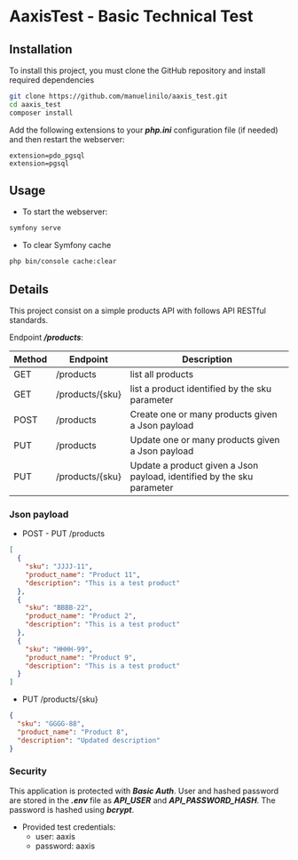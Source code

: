 # AaxisTest - Basic Technical Test

## Installation

To install this project, you must clone the GitHub repository and install required dependencies

```bash
git clone https://github.com/manuelinilo/aaxis_test.git
cd aaxis_test
composer install
```

Add the following extensions to your ***php.ini*** configuration file (if needed) and then restart the webserver:
```file
extension=pdo_pgsql
extension=pgsql
```

## Usage
- To start the webserver:

```bash
symfony serve
```

- To clear Symfony cache

```bash
php bin/console cache:clear
```


## Details

This project consist on a simple products API with follows API RESTful standards.

Endpoint ***/products***:


| Method | Endpoint        | Description                                                            |
|--------|-----------------|------------------------------------------------------------------------|
| GET    | /products       | list all products                                                      |
| GET    | /products/{sku} | list a product identified by the sku parameter                         |
| POST   | /products       | Create one or many products given a Json payload                       |
| PUT    | /products       | Update one or many products given a Json payload                       |
| PUT    | /products/{sku} | Update a product given a Json payload, identified by the sku parameter |


### Json payload

- POST - PUT /products
```json
[
  {
    "sku": "JJJJ-11",
    "product_name": "Product 11",
    "description": "This is a test product"
  },
  {
    "sku": "BBBB-22",
    "product_name": "Product 2",
    "description": "This is a test product"
  },
  {
    "sku": "HHHH-99",
    "product_name": "Product 9",
    "description": "This is a test product"
  }
]
```

- PUT /products/{sku}
```json
{
  "sku": "GGGG-88",
  "product_name": "Product 8",
  "description": "Updated description"
}
```

### Security
This application is protected with ***Basic Auth***. User and hashed password are stored in the ***.env*** file
as ***API_USER*** and ***API_PASSWORD_HASH***. The password is hashed using ***bcrypt***.

- Provided test credentials: 
  - user: aaxis
  - password: aaxis


